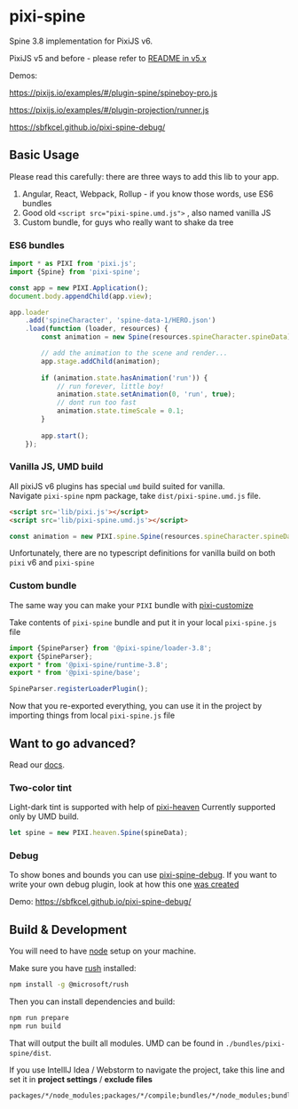 # pixi-spine

Spine 3.8 implementation for PixiJS v6.

PixiJS v5 and before - please refer to [README in v5.x](https://github.com/pixijs/pixi-spine/tree/v5.x/#readme) 

Demos:

https://pixijs.io/examples/#/plugin-spine/spineboy-pro.js

https://pixijs.io/examples/#/plugin-projection/runner.js

https://sbfkcel.github.io/pixi-spine-debug/

## Basic Usage

Please read this carefully: there are three ways to add this lib to your app.

1. Angular, React, Webpack, Rollup - if you know those words, use ES6 bundles 
2. Good old `<script src="pixi-spine.umd.js">` , also named vanilla JS
3. Custom bundle, for guys who really want to shake da tree

### ES6 bundles

```js
import * as PIXI from 'pixi.js';
import {Spine} from 'pixi-spine';

const app = new PIXI.Application();
document.body.appendChild(app.view);

app.loader
    .add('spineCharacter', 'spine-data-1/HERO.json')
    .load(function (loader, resources) {
        const animation = new Spine(resources.spineCharacter.spineData);

        // add the animation to the scene and render...
        app.stage.addChild(animation);
        
        if (animation.state.hasAnimation('run')) {
            // run forever, little boy!
            animation.state.setAnimation(0, 'run', true);
            // dont run too fast
            animation.state.timeScale = 0.1;
        }
        
        app.start();
    });
```

### Vanilla JS, UMD build

All pixiJS v6 plugins has special `umd` build suited for vanilla.   
Navigate `pixi-spine` npm package, take `dist/pixi-spine.umd.js` file.

```html
<script src='lib/pixi.js'></script>
<script src='lib/pixi-spine.umd.js'></script>
```

```js
const animation = new PIXI.spine.Spine(resources.spineCharacter.spineData);
```

Unfortunately, there are no typescript definitions for vanilla build on both `pixi` v6 and `pixi-spine`

### Custom bundle

The same way you can make your `PIXI` bundle with [pixi-customize](https://pixijs.io/customize/)

Take contents of `pixi-spine` bundle and put it in your local `pixi-spine.js` file

```js
import {SpineParser} from '@pixi-spine/loader-3.8';
export {SpineParser};
export * from '@pixi-spine/runtime-3.8';
export * from '@pixi-spine/base';

SpineParser.registerLoaderPlugin();
```

Now that you re-exported everything, you can use it in the project by importing things from local `pixi-spine.js` file

## Want to go advanced?

Read our [docs](examples/index.md).

### Two-color tint

Light-dark tint is supported with help of [pixi-heaven](https://github.com/gameofbombs/pixi-heaven)
Currently supported only by UMD build.

```js
let spine = new PIXI.heaven.Spine(spineData);
```

### Debug

To show bones and bounds you can use [pixi-spine-debug](https://github.com/sbfkcel/pixi-spine-debug). If you want to write your own debug plugin, look at how this one [was created](https://github.com/pixijs/pixi-spine/issues/324)

Demo: https://sbfkcel.github.io/pixi-spine-debug/

## Build & Development

You will need to have [node][node] setup on your machine.

Make sure you have [rush][rush] installed:

```bash
npm install -g @microsoft/rush
```

Then you can install dependencies and build:

```bash
npm run prepare
npm run build
```

That will output the built all modules. UMD can be found in `./bundles/pixi-spine/dist`.

If you use IntellIJ Idea / Webstorm to navigate the project, take this line and set it in **project settings** / **exclude files**  

```
packages/*/node_modules;packages/*/compile;bundles/*/node_modules;bundles/*/compile;lib;dist
```

[node]:             https://nodejs.org/
[typescript]:       https://www.typescriptlang.org/
[rush]:             https://rushjs.io/
